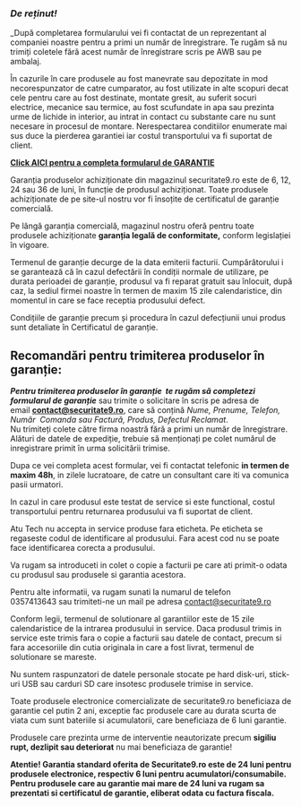 ### **_De reținut!_**

_După completarea formularului vei fi contactat de un reprezentant al companiei noastre pentru a primi un număr de înregistrare. Te rugăm să nu trimiți coletele fără acest număr de înregistrare scris pe AWB sau pe ambalaj. 

În cazurile în care produsele au fost manevrate sau depozitate in mod necorespunzator de catre cumparator, au fost utilizate in alte scopuri decat cele pentru care au fost destinate, montate gresit, au suferit socuri electrice, mecanice sau termice, au fost scufundate in apa sau prezinta urme de lichide in interior, au intrat in contact cu substante care nu sunt necesare in procesul de montare. Nerespectarea conditiilor enumerate mai sus duce la pierderea garantiei iar costul transportului va fi suportat de client.


[**Click AICI pentru a completa formularul de GARANTIE**](mailto:contact@securitate9.ro)

Garanția produselor achiziționate din magazinul securitate9.ro este de 6, 12, 24 sau 36 de luni, în funcție de produsul achiziționat. Toate produsele achiziționate de pe site-ul nostru vor fi însoțite de certificatul de garanție comercială.

Pe lângă garanția comercială, magazinul nostru oferă pentru toate produsele achiziționate **garanția legală de conformitate,** conform legislației în vigoare.

Termenul de garanție decurge de la data emiterii facturii. Cumpărătorului i se garantează că în cazul defectării în condiții normale de utilizare, pe durata perioadei de garanție, produsul va fi reparat gratuit sau înlocuit, după caz, la sediul firmei noastre în termen de maxim 15 zile calendaristice, din momentul in care se face receptia produsului defect.

Condițiile de garanție precum și procedura în cazul defecțiunii unui produs sunt detaliate în Certificatul de garanție.

## **Recomandări pentru trimiterea produselor în garanție:**

**_Pentru trimiterea produselor în garanție  te rugăm să completezi formularul de garanție_** sau trimite o solicitare în scris pe adresa de email [**contact@securitate9.ro**](mailto:contact@securitate9.ro"), care să conțină _Nume, Prenume, Telefon, Număr  Comanda sau Factură, Produs, Defectul Reclamat_.  
Nu trimiteți colete către firma noastră fără a primi un număr de înregistrare. Alături de datele de expediție, trebuie să menționați pe colet numărul de inregistrare primit în urma solicitării trimise.

Dupa ce vei completa acest formular, vei fi contactat telefonic **in termen de maxim 48h**, in zilele lucratoare, de catre un consultant care iti va comunica pasii urmatori.

In cazul in care produsul este testat de service si este functional, costul transportului pentru returnarea produsului va fi suportat de client. 

Atu Tech nu accepta in service produse fara eticheta. Pe eticheta se regaseste codul de identificare al produsului. Fara acest cod nu se poate face identificarea corecta a produsului. 

Va rugam sa introduceti in colet o copie a facturii pe care ati primit-o odata cu produsul sau produsele si garantia acestora. 

Pentru alte informatii, va rugam sunati la numarul de telefon 0357413643 sau trimiteti-ne un mail pe adresa contact@securitate9.ro

Conform legii, termenul de solutionare al garantiilor este de 15 zile calendaristice de la intrarea produsului in service. Daca produsul trimis in service este trimis fara o copie a facturii sau datele de contact, precum si fara accesoriile din cutia originala in care a fost livrat, termenul de solutionare se mareste. 

Nu suntem raspunzatori de datele personale stocate pe hard disk-uri, stick-uri USB sau carduri SD care insotesc produsele trimise in service.

Toate produsele electronice comercializate de securitate9.ro beneficiaza de garantie cel putin 2 ani, exceptie fac produsele care au durata scurta de viata cum sunt bateriile si acumulatorii, care beneficiaza de 6 luni garantie.  

Produsele care prezinta urme de interventie neautorizate precum **sigiliu rupt, dezlipit sau deteriorat** nu mai beneficiaza de garantie!

**Atentie! Garantia standard oferita de Securitate9.ro este de 24 luni pentru produsele electronice, respectiv 6 luni pentru acumulatori/consumabile. Pentru produsele care au garantie mai mare de 24 luni va rugam sa prezentati si certificatul de garantie, eliberat odata cu factura fiscala.**